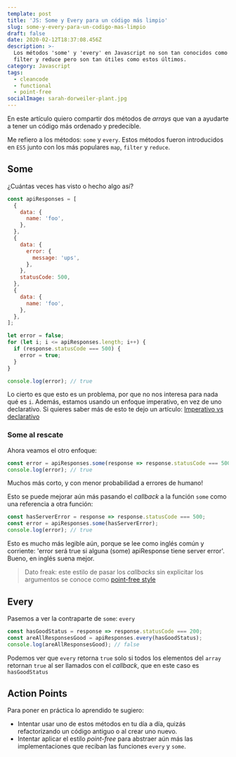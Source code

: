 ```yaml
---
template: post
title: 'JS: Some y Every para un código más limpio'
slug: some-y-every-para-un-codigo-mas-limpio
draft: false
date: 2020-02-12T18:37:08.456Z
description: >-
  Los métodos 'some' y 'every' en Javascript no son tan conocidos como map,
  filter y reduce pero son tan útiles como estos últimos.
category: Javascript
tags:
  - cleancode
  - functional
  - point-free
socialImage: sarah-dorweiler-plant.jpg
---
```


En este artículo quiero compartir dos métodos de _arrays_ que van a ayudarte
a tener un código más ordenado y predecible.

Me refiero a los métodos: `some` y `every`. Estos métodos fueron introducidos
en `ES5` junto con los más populares `map`, `filter` y `reduce`.

## Some

¿Cuántas veces has visto o hecho algo así?

```js
const apiResponses = [
  {
    data: {
      name: 'foo',
    },
  },
  {
    data: {
      error: {
        message: 'ups',
      },
    },
    statusCode: 500,
  },
  {
    data: {
      name: 'foo',
    },
  },
];

let error = false;
for (let i; i <= apiResponses.length; i++) {
  if (response.statusCode === 500) {
    error = true;
  }
}

console.log(error); // true
```

Lo cierto es que esto es un problema, por que no nos interesa para nada qué es
`i`. Además, estamos usando un enfoque imperativo, en vez de uno declarativo. Si
quieres saber más de esto te dejo un artículo:
[Imperativo vs declarativo](https://dzone.com/articles/imperative-vs-declarative-javascript)

### Some al rescate

Ahora veamos el otro enfoque:

```js
const error = apiResponses.some(response => response.statusCode === 500);
console.log(error); // true
```

Muchos más corto, y con menor probabilidad a errores de humano!

Esto se puede mejorar aún más pasando el _callback_ a la función `some` como una
referencia a otra función:

```js
const hasServerError = response => response.statusCode === 500;
const error = apiResponses.some(hasServerError);
console.log(error); // true
```

Esto es mucho más legible aún, porque se lee como inglés común y corriente:
'error será true si alguna (some) apiResponse tiene server error'. Bueno, en
inglés suena mejor.

> Dato freak: este estilo de pasar los _callbacks_ sin explicitar los argumentos
> se conoce como
> [point-free style](https://medium.com/dailyjs/functional-js-7-point-free-style-b21a1416ac6a)

## Every

Pasemos a ver la contraparte de `some`: `every`

```js
const hasGoodStatus = response => response.statusCode === 200;
const areAllResponsesGood = apiResponses.every(hasGoodStatus);
console.log(areAllResponsesGood); // false
```

Podemos ver que `every` retorna `true` solo si todos los elementos del `array`
retornan `true` al ser llamados con el _callback_, que en este caso es
`hasGoodStatus`

## Action Points

Para poner en práctica lo aprendido te sugiero:

- Intentar usar uno de estos métodos en tu día a día, quizás refactorizando un
  código antiguo o al crear uno nuevo.
- Intentar aplicar el estilo _point-free_ para abstraer aún más las
  implementaciones que reciban las funciones `every` y `some`.

